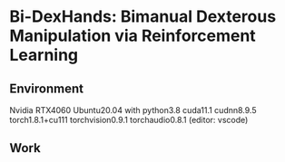 # Bi-DexHands: Bimanual Dexterous Manipulation via Reinforcement Learning

## Environment
Nvidia RTX4060
Ubuntu20.04 with python3.8
cuda11.1
cudnn8.9.5
torch1.8.1+cu111
torchvision0.9.1
torchaudio0.8.1
(editor: vscode)

## Work
